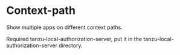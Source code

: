 # Context-path

Show multiple apps on different context paths.

Required tanzu-local-authorization-server, put it in the tanzu-local-authorization-server directory.
